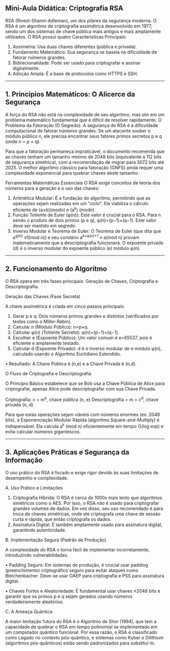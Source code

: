 ## Mini-Aula Didática: Criptografia RSA
RSA (Rivest-Shamir-Adleman), um dos pilares da segurança moderna. O RSA é um algoritmo de criptografia assimétrica desenvolvido em 1977, sendo um dos sistemas de chave pública mais antigos e mais amplamente utilizados.
O RSA possui quatro Características Principais:
1. Assimetria: Usa duas chaves diferentes (pública e privada).
2. Fundamento Matemático: Sua segurança se baseia na dificuldade de fatorar números grandes.
3. Bidirecionalidade: Pode ser usado para criptografar e assinar digitalmente.
4. Adoção Ampla: É a base de protocolos como HTTPS e SSH.

--------------------------------------------------------------------------------
## 1. Princípios Matemáticos: O Alicerce da Segurança
A força do RSA não está na complexidade de seu algoritmo, mas sim em um problema matemático fundamental que é difícil de resolver rapidamente.
O Problema da Fatoração (O Segredo). A segurança do RSA é a dificuldade computacional de fatorar números grandes. Se um atacante souber o módulo público n, ele precisa encontrar seus fatores primos secretos p e q (onde n = p × q). 

Para que a fatoração permaneça impraticável, o documento recomenda que as chaves tenham um tamanho mínimo de 2048 bits (equivalente a 112 bits de segurança simétrica), com a recomendação de migrar para 3072 bits até 2025. O melhor algoritmo clássico para fatoração (GNFS) ainda requer uma complexidade exponencial para quebrar chaves deste tamanho.

Ferramentas Matemáticas Essenciais
O RSA exige conceitos de teoria dos números para a geração e o uso das chaves:
1. Aritmética Modular: É a fundação do algoritmo, permitindo que as operações sejam realizadas em um "ciclo". Ela viabiliza o cálculo eficiente de (a×b)(modn) e (a<sup>k</sup>) (modn).
2. Função Totiente de Euler (φ(n)): Este valor é crucial para o RSA. Para n sendo o produto de dois primos (p e q), φ(n)=(p−1)×(q−1). Este valor deve ser mantido em segredo.
3. Inverso Modular e Teorema de Euler: O Teorema de Euler (que dita que a<sup>φ(n)</sup> ≡1(mod n)) e seu corolário a<sup>k×φ(n)+1</sup> ≡ a(mod n) provam matematicamente que a descriptografia funcionará. O expoente privado (d) é o inverso modular do expoente público (e) módulo φ(n).

--------------------------------------------------------------------------------
## 2. Funcionamento do Algoritmo
O RSA opera em três fases principais: Geração de Chaves, Criptografia e Descriptografia.

Geração das Chaves (Fase Secreta)

A chave assimétrica é criada em cinco passos principais:

1. Gerar p e q: Dois números primos grandes e distintos (verificados por testes como o Miller-Rabin).
2. Calcular n (Módulo Público): n=p×q.
3. Calcular φ(n) (Totiente Secreto): φ(n)=(p−1)×(q−1).
4. Escolher e (Expoente Público): Um valor comum é e=65537, pois é eficiente e amplamente testado.
5. Calcular d (Expoente Privado): d é o inverso modular de e módulo φ(n), calculado usando o Algoritmo Euclidiano Estendido.

• Resultado: A Chave Pública é (n,e) e a Chave Privada é (n,d).

O Fluxo de Criptografia e Descriptografia

O Princípio Básico estabelece que se Bob usa a Chave Pública de Alice para criptografar, apenas Alice pode descriptografar com sua Chave Privada.

Criptografia: c = m<sup>e</sup>, chave pública (n, e)
Descriptografia = m = c<sup>d</sup>, chave privada (n, d)

Para que estas operações sejam viáveis com números enormes (ex: 2048 bits), a Exponenciação Modular Rápida (algoritmo Square-and-Multiply) é indispensável. Ela calcula a<sup>k</sup> (mod n) eficientemente em tempo O(log exp) e evita calcular números gigantescos.

--------------------------------------------------------------------------------
## 3. Aplicações Práticas e Segurança da Informação
O uso prático do RSA é focado e exige rigor devido às suas limitações de desempenho e complexidade.

A. Uso Prático e Limitações
1. Criptografia Híbrida: O RSA é cerca de 1000x mais lento que algoritmos simétricos como o AES. Por isso, o RSA não é usado para criptografar grandes volumes de dados. Em vez disso, seu uso recomendado é para troca de chaves simétricas, onde ele criptografa uma chave de sessão curta e rápida, que então criptografa os dados.
2. Assinatura Digital: É também amplamente usado para assinatura digital, garantindo autenticidade.

B. Implementação Segura (Padrão de Produção)

A complexidade do RSA o torna fácil de implementar incorretamente, introduzindo vulnerabilidades.

• Padding Seguro: Em sistemas de produção, é crucial usar padding (preenchimento) criptográfico seguro para evitar ataques como Bleichenbacher. Deve-se usar OAEP para criptografia e PSS para assinatura digital.

• Chaves Fortes e Aleatoriedade: É fundamental usar chaves ≥2048 bits e garantir que os primos p e q sejam gerados usando números verdadeiramente aleatórios.

C. A Ameaça Quântica

A maior limitação futura do RSA é o Algoritmo de Shor (1994), que tem a capacidade de quebrar o RSA em tempo polinomial se implementado em um computador quântico funcional. Por essa razão, o RSA é classificado como Legado no contexto pós-quântico, e sistemas como Kyber e Dilithium (algoritmos pós-quânticos) estão sendo padronizados para substituí-lo.
